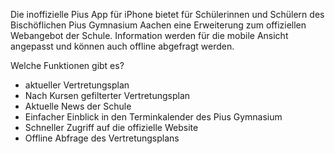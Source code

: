 Die inoffizielle Pius App für iPhone bietet für Schülerinnen und Schülern des Bischöflichen Pius Gymnasium Aachen eine Erweiterung zum offiziellen Webangebot der Schule. Information werden für die mobile Ansicht angepasst und können auch offline abgefragt werden.

Welche Funktionen gibt es?

- aktueller Vertretungsplan
- Nach Kursen gefilterter Vertretungsplan
- Aktuelle News der Schule
- Einfacher Einblick in den Terminkalender des Pius Gymnasium
- Schneller Zugriff auf die offizielle Website
- Offline Abfrage des Vertretungsplans
